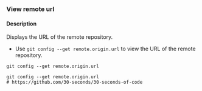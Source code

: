 ### View remote url

#### Description



Displays the URL of the remote repository.

- Use `git config --get remote.origin.url` to view the URL of the remote repository.

```shell
git config --get remote.origin.url
```

```shell
git config --get remote.origin.url
# https://github.com/30-seconds/30-seconds-of-code
```

